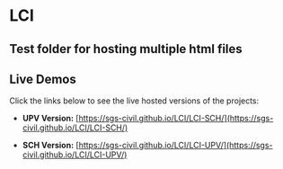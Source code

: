 # LCI
Test folder for hosting multiple html files
---

## Live Demos

Click the links below to see the live hosted versions of the projects:

*   **UPV Version:** [https://sgs-civil.github.io/LCI/LCI-SCH/](https://sgs-civil.github.io/LCI/LCI-SCH/)

*   **SCH Version:** [https://sgs-civil.github.io/LCI/LCI-UPV/](https://sgs-civil.github.io/LCI/LCI-UPV/)
